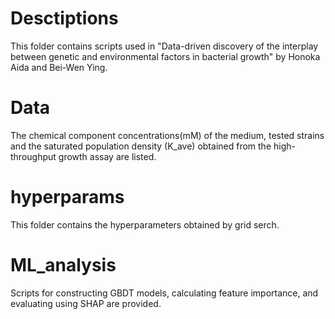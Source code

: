 # Desctiptions
This folder contains scripts used in "Data-driven discovery of the interplay between genetic and environmental factors in bacterial growth" by Honoka Aida and Bei-Wen Ying.

# Data
The chemical component concentrations(mM) of the medium, tested strains and the saturated population density (K_ave) obtained from the high-throughput growth assay are listed.

# hyperparams
This folder contains the hyperparameters obtained by grid serch.

# ML_analysis
Scripts for constructing GBDT models, calculating feature importance, and evaluating using SHAP are provided.